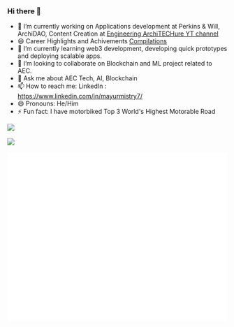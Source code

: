 
### Hi there 👋

<!--
**Mistrymm7/Mistrymm7** is a ✨ _special_ ✨ repository because its `README.md` (this file) appears on your GitHub profile.

Here are some ideas to get you started:

- 🔭 I’m currently working on ...
- 🌱 I’m currently learning ...
- 👯 I’m looking to collaborate on ...
- 🤔 I’m looking for help with ...
- 💬 Ask me about ...
- 📫 How to reach me: ...
- 😄 Pronouns: ...
- ⚡ Fun fact: ...


<picture>
  <source media="(prefers-color-scheme: dark)" srcset="https://raw.githubusercontent.com/Mistrymm7/Mistrymm7/main/github-metrics.svg">
  <img alt="github contribution" src="https://raw.githubusercontent.com/Mistrymm7/Mistrymm7/main/github-metrics.svg">
</picture>

<picture>
  <source media="(prefers-color-scheme: dark)" srcset="https://raw.githubusercontent.com/platane/platane/output/github-contribution-grid-snake-dark.svg">
  <source media="(prefers-color-scheme: light)" srcset="https://raw.githubusercontent.com/platane/platane/output/github-contribution-grid-snake.svg">
  <img alt="github contribution grid snake animation" src="https://raw.githubusercontent.com/platane/platane/output/github-contribution-grid-snake.svg">
</picture>
-->
- 🔭 I’m currently working on Applications development at Perkins & Will, ArchiDAO, Content Creation at [Engineering ArchiTECHure YT channel](https://www.youtube.com/channel/UCUvTDoPj6v7uGQy4J8oW4Yw)
- 😄 Career Highlights and Achivements [Compilations](https://github.com/Mistrymm7/AEC-Design-Technologist/blob/main/achievements/engagements.md)
- 🌱 I’m currently learning web3 development, developing quick prototypes and deploying scalable apps.
- 👯 I’m looking to collaborate on Blockchain and ML project related to AEC.
- 💬 Ask me about AEC Tech, AI, Blockchain
- 📫 How to reach me: LinkedIn : https://www.linkedin.com/in/mayurmistry7/
- 😄 Pronouns: He/Him
- ⚡ Fun fact: I have motorbiked Top 3 World's Highest Motorable Road


![](https://github-profile-summary-cards.vercel.app/api/cards/profile-details?username=mistrymm7&theme=github_dark)

![](http://github-profile-summary-cards.vercel.app/api/cards/stats?username=mistrymm7&theme=github_dark)



![Contribution](https://raw.githubusercontent.com/Mistrymm7/Mistrymm7/main/github-metrics.svg)


